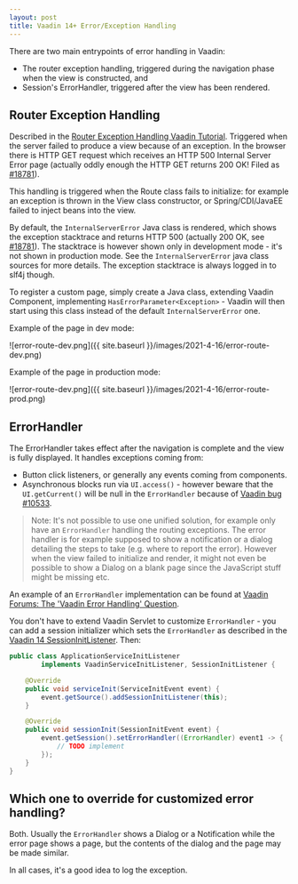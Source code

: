 ```yaml
---
layout: post
title: Vaadin 14+ Error/Exception Handling
---
```


There are two main entrypoints of error handling in Vaadin:

* The router exception handling, triggered during the navigation phase when the view is constructed, and
* Session's ErrorHandler, triggered after the view has been rendered.

## Router Exception Handling

Described in the [Router Exception Handling Vaadin Tutorial](https://vaadin.com/docs/latest/routing/exceptions).
Triggered when the server failed to produce a view because of an exception.
In the browser there is HTTP GET request which receives an HTTP 500 Internal Server Error page
(actually oddly enough the HTTP GET returns 200 OK! Filed as [#18781](https://github.com/vaadin/flow/issues/18781)).

This handling is triggered when the Route class fails to initialize:
for example an exception is thrown in the View class constructor, or Spring/CDI/JavaEE failed to inject beans into the view.

By default, the `InternalServerError` Java class is rendered, which shows the exception stacktrace and returns HTTP 500 (actually 200 OK, see [#18781](https://github.com/vaadin/flow/issues/18781)).
The stacktrace is however shown only in development mode - it's not shown in production mode.
See the `InternalServerError` java class sources for more details. The exception stacktrace is always logged in to slf4j though.

To register a custom page, simply create a Java class, extending Vaadin Component,
implementing `HasErrorParameter<Exception>` - Vaadin will then start using this class instead
of the default `InternalServerError` one.

Example of the page in dev mode:

![error-route-dev.png]({{ site.baseurl }}/images/2021-4-16/error-route-dev.png)

Example of the page in production mode:

![error-route-dev.png]({{ site.baseurl }}/images/2021-4-16/error-route-prod.png)

## ErrorHandler

The ErrorHandler takes effect after the navigation is complete and the view is fully displayed.
It handles exceptions coming from:

* Button click listeners, or generally any events coming from components.
* Asynchronous blocks run via `UI.access()` - however beware that the `UI.getCurrent()` will
  be null in the `ErrorHandler` because of [Vaadin bug #10533](https://github.com/vaadin/flow/issues/10533).

> Note: It's not possible to use one unified solution, for example only have an `ErrorHandler` handling
the routing exceptions. The error handler is for example supposed to show a notification or a dialog detailing
the steps to take (e.g. where to report the error). However when the view failed to initialize and
render, it might not even be possible to show a Dialog on a blank page since the JavaScript stuff
might be missing etc.

An example of an `ErrorHandler` implementation can be found at [Vaadin Forums: The 'Vaadin Error Handling' Question](https://vaadin.com/forum/thread/18453061/18462964).

You don't have to extend Vaadin Servlet to customize `ErrorHandler` - you can
add a session initializer which sets the `ErrorHandler` as described in the
[Vaadin 14 SessionInitListener](../vaadin-sessioninitlistener/).
Then:

```java
public class ApplicationServiceInitListener
        implements VaadinServiceInitListener, SessionInitListener {

    @Override
    public void serviceInit(ServiceInitEvent event) {
        event.getSource().addSessionInitListener(this);
    }

    @Override
    public void sessionInit(SessionInitEvent event) {
        event.getSession().setErrorHandler((ErrorHandler) event1 -> {
            // TODO implement
        });
    }
}
```

## Which one to override for customized error handling?

Both. Usually the `ErrorHandler` shows a Dialog or a Notification while the error
page shows a page, but the contents of the dialog and the page may be made similar.

In all cases, it's a good idea to log the exception.
